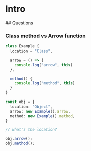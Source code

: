 # Intro

## Questions

### Class method vs Arrow function

```typescript
class Example {
  location = "Class",

  arrow = () => {
    console.log("arrow", this)
  },

  method() {
    console.log("method", this)
  }
}

const obj = {
  location: "Object",
  arrow: new Example().arrow,
  method: new Example().method,
}

// what's the location?

obj.arrow();
obj.method();

```
